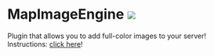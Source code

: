 # MapImageEngine [![](https://poggit.pmmp.io/shield.state/MapImageEngine)](https://poggit.pmmp.io/p/MapImageEngine)

Plugin that allows you to add full-color images to your server!</br>
Instructions: [click here](https://github.com/FaigerSYS/MapImageEngine/tree/master/MapImageEngine/resources/instructions)!